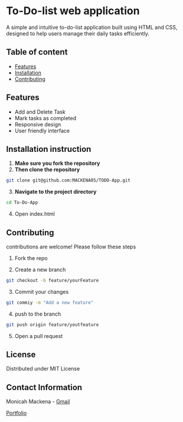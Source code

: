 # To-Do-list web application
A simple and intuitive to-do-list application built using HTML and CSS, designed to help users manage their daily tasks efficiently.
## Table of content
- [Features](#features)
- [Installation](#installation)
- [Contributing](#contributing)

## Features
- Add and Delete Task
- Mark tasks as completed
- Responsive design
- User friendly interface

## Installation instruction
1. **Make sure you fork the repository**
2. **Then clone the repository**
```bash
git clone git@github.com:MACKENA05/TODO-App.git
```
3. **Navigate to the project directory**
```bash
cd To-Do-App
```
4. Open index.html

## Contributing

contributions are welcome! Please follow these steps

1. Fork the repo

2. Create a new branch

```bash
git checkout -b feature/yourFeature
```
3. Commit your changes

```bash
git commiy -m "Add a new feature"
```

4. push to the branch 

```bash
git push origin feature/youtfeature
```

5. Open a pull request


## License

Distributed under MIT License

## Contact Information

Monicah Mackena - [Gmail](mailto;mackenanjiru05@gmailcom)

[Portfolio](#portfolio)


